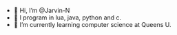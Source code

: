 - 👋 Hi, I’m @Jarvin-N
- 👀 I program in lua, java, python and c. 
- 🌱 I’m currently learning computer science at Queens U.


<!---
Jarvin-N/Jarvin-N is a ✨ special ✨ repository because its `README.md` (this file) appears on your GitHub profile.
You can click the Preview link to take a look at your changes.
--->
